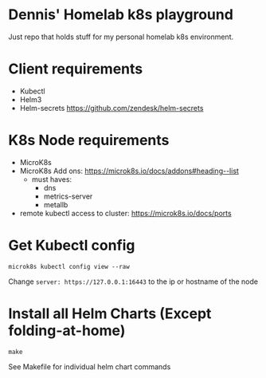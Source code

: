 # Dennis' Homelab k8s playground
Just repo that holds stuff for my personal homelab k8s environment.

# Client requirements
- Kubectl
- Helm3
- Helm-secrets https://github.com/zendesk/helm-secrets

# K8s Node requirements
- MicroK8s
- MicroK8s Add ons: https://microk8s.io/docs/addons#heading--list
    - must haves:
        - dns
        - metrics-server
        - metallb
- remote kubectl access to cluster: https://microk8s.io/docs/ports

# Get Kubectl config
```microk8s kubectl config view --raw```

Change `server: https://127.0.0.1:16443` to the ip or hostname of the node

# Install all Helm Charts  (Except folding-at-home)
```
make
```

See Makefile for individual helm chart commands
